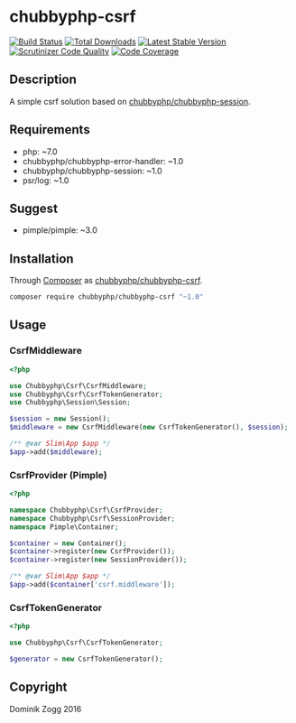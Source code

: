 # chubbyphp-csrf

[![Build Status](https://api.travis-ci.org/chubbyphp/chubbyphp-csrf.png?branch=master)](https://travis-ci.org/chubbyphp/chubbyphp-csrf)
[![Total Downloads](https://poser.pugx.org/chubbyphp/chubbyphp-csrf/downloads.png)](https://packagist.org/packages/chubbyphp/chubbyphp-csrf)
[![Latest Stable Version](https://poser.pugx.org/chubbyphp/chubbyphp-csrf/v/stable.png)](https://packagist.org/packages/chubbyphp/chubbyphp-csrf)
[![Scrutinizer Code Quality](https://scrutinizer-ci.com/g/chubbyphp/chubbyphp-csrf/badges/quality-score.png?b=master)](https://scrutinizer-ci.com/g/chubbyphp/chubbyphp-csrf/?branch=master)
[![Code Coverage](https://scrutinizer-ci.com/g/chubbyphp/chubbyphp-csrf/badges/coverage.png?b=master)](https://scrutinizer-ci.com/g/chubbyphp/chubbyphp-csrf/?branch=master)

## Description

A simple csrf solution based on [chubbyphp/chubbyphp-session][2].

## Requirements

 * php: ~7.0
 * chubbyphp/chubbyphp-error-handler: ~1.0
 * chubbyphp/chubbyphp-session: ~1.0
 * psr/log: ~1.0

## Suggest

 * pimple/pimple: ~3.0

## Installation

Through [Composer](http://getcomposer.org) as [chubbyphp/chubbyphp-csrf][1].

```sh
composer require chubbyphp/chubbyphp-csrf "~1.0"
```

## Usage

### CsrfMiddleware

```php
<?php

use Chubbyphp\Csrf\CsrfMiddleware;
use Chubbyphp\Csrf\CsrfTokenGenerator;
use Chubbyphp\Session\Session;

$session = new Session();
$middleware = new CsrfMiddleware(new CsrfTokenGenerator(), $session);

/** @var Slim\App $app */
$app->add($middleware);
```

### CsrfProvider (Pimple)

```php
<?php

namespace Chubbyphp\Csrf\CsrfProvider;
namespace Chubbyphp\Csrf\SessionProvider;
namespace Pimple\Container;

$container = new Container();
$container->register(new CsrfProvider());
$container->register(new SessionProvider());

/** @var Slim\App $app */
$app->add($container['csrf.middleware']);
```

### CsrfTokenGenerator

```php
<?php

use Chubbyphp\Csrf\CsrfTokenGenerator;

$generator = new CsrfTokenGenerator();
```

[1]: https://packagist.org/packages/chubbyphp/chubbyphp-csrf
[2]: https://github.com/chubbyphp/chubbyphp-session

## Copyright

Dominik Zogg 2016
